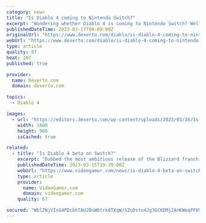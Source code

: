 ```yaml
---
category: news
title: "Is Diablo 4 coming to Nintendo Switch?"
excerpt: "Wondering whether Diablo 4 is coming to Nintendo Switch? Well, our guide has everything you need to know about the upcoming dungeon crawler."
publishedDateTime: 2023-03-17T00:09:00Z
originalUrl: "https://www.dexerto.com/diablo/is-diablo-4-coming-to-nintendo-switch-2088017/"
webUrl: "https://www.dexerto.com/diablo/is-diablo-4-coming-to-nintendo-switch-2088017/"
type: article
quality: 87
heat: 107
published: true

provider:
  name: Dexerto.com
  domain: dexerto.com

topics:
  - Diablo 4

images:
  - url: "https://editors.dexerto.com/wp-content/uploads/2023/03/16/Is-Diablo-4-coming-to-Nintendo-Switch.jpg"
    width: 1600
    height: 900
    isCached: true

related:
  - title: "Is Diablo 4 beta on Switch?"
    excerpt: "Dubbed the most ambitious release of the Blizzard franchise so far, the Diablo 4 hype continues to grow especially with the arrival of the open beta and early access periods. NOW READ: Is Diablo 4 beta on PS4? With the pre-release phase now practically .."
    publishedDateTime: 2023-03-15T19:39:00Z
    webUrl: "https://www.videogamer.com/news/is-diablo-4-beta-on-switch/"
    type: article
    provider:
      name: VideoGamer.com
      domain: videogamer.com
    quality: 67

secured: "WblZNjVIsG4PDcbhTAU2BsW6trk8TXqW/5ZuDsto4Jg3GCKDMj2AnKWeqPFOScNOEXeEtZM5gCEnnXVwgTfRCba6L+qYQ4SjBjl9WekJRsxL1jHf8TxVmWsPdpb+QJNcuBwy14j9ABZ7kWUm6O5ludtaH4Wsgqjmd+XVUUMtZJh+GnsFzYD+RwXlAo3azPpUHpupoIE+xXQlEgBPzDDwCq1d4uPhHK4X5e0nOBwqVj6upRDMFESLZ8OVM+7E9cHBV6kcd0aatsDNGXePBLeHjgpqGKeml7tanVPNGqbnvKzivPH0mgh86ibx2YB6fCvDeWfCItKEQqiT+8sLFPf8bM+67qAz/aL7Qn+dvNb1QqE=;Ea0c5TXZW6wV1QS/sE3zWQ=="
---
```


